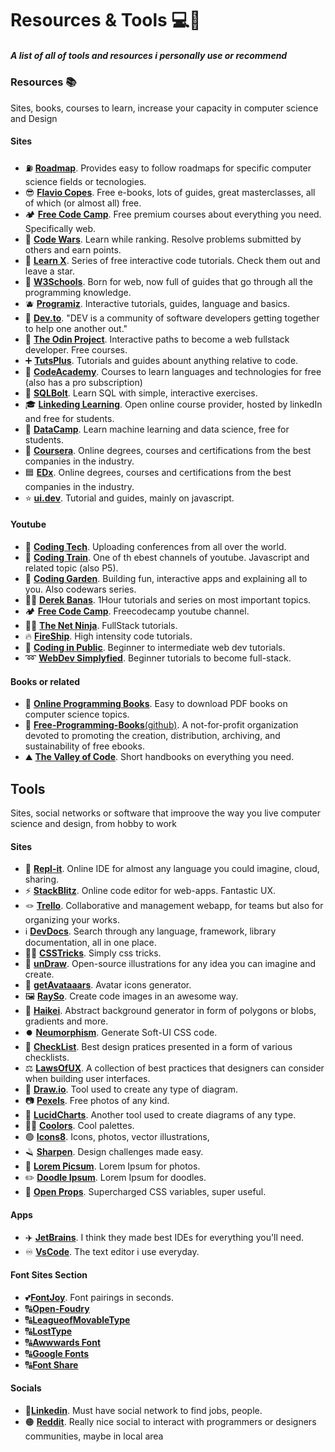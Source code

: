# Resources & Tools 💻🌲
##### _A list of all of tools and resources i personally use or recommend_ 

### Resources 📚 

Sites, books, courses to learn, increase your capacity in computer science and Design

#### Sites 

- ⛽ [**Roadmap**](https://roadmap.sh). Provides easy to follow roadmaps for specific computer science fields or tecnologies.
- 😎 [**Flavio Copes**](https://flaviocopes.com). Free e-books, lots of guides, great masterclasses, all of which (or almost all) free.
- 🏕️ [**Free Code Camp**](https://freecodecamp.org). Free premium courses about everything you need. Specifically web.
- 🥋 [**Code Wars**](https://www.codewars.com). Learn while ranking. Resolve problems submitted by others and earn points.
- 👾 [**Learn X**](https://github.com/ronreiter/interactive-tutorials). Series of free interactive code tutorials. Check them out and leave a star.
- 🍏 [**W3Schools**](https://www.w3schools.com). Born for web, now full of guides that go through all the programming knowledge.
- 🫐 [**Programiz**](https://www.programiz.com). Interactive tutorials, guides, language and basics.
- 🎩 [**Dev.to**](https://dev.to). "DEV is a community of software developers getting together to help one another out."
- 🦣 [**The Odin Project**](https://www.theodinproject.com). Interactive paths to become a web fullstack developer. Free courses.
- ➕ [**TutsPlus**](https://tutsplus.com). Tutorials and guides abount anything relative to code.
- 🎒 [**CodeAcademy**](https://www.codecademy.com). Courses to learn languages and technologies for free (also has a pro subscription) 
- 🔩 [**SQLBolt**](https://sqlbolt.com). Learn SQL with simple, interactive exercises.
- 🎓 [**Linkeding Learning**](https://www.linkedin.com/learning/). Open online course provider, hosted by linkedIn and free for students.
- 📅 [**DataCamp**](https://www.datacamp.com). Learn machine learning and data science, free for students.
- 🔵 [**Coursera**](https://www.coursera.org). Online degrees, courses and certifications from the best companies in the industry.
- 🟦 [**EDx**](https://www.edx.org). Online degrees, courses and certifications from the best companies in the industry. 
- ⭐ [**ui.dev**](https://ui.dev). Tutorial and guides, mainly on javascript.

#### Youtube

- 💬 [**Coding Tech**](https://www.youtube.com/c/CodingTech). Uploading conferences from all over the world.
- 🚂 [**Coding Train**](https://www.youtube.com/channel/UCvjgXvBlbQiydffZU7m1_aw). One of th ebest channels of youtube. Javascript and related topic (also P5).
- 🌱 [**Coding Garden**](https://www.youtube.com/c/CodingGarden/videos). Building fun, interactive apps and explaining all to you. Also codewars series.
- 👨‍💻 [**Derek Banas**](https://www.youtube.com/c/derekbanas). 1Hour tutorials and series on most important topics.
- 🏕️ [**Free Code Camp**](https://www.youtube.com/c/Freecodecamp). Freecodecamp youtube channel.
- 🥷🏽 [**The Net Ninja**](https://www.youtube.com/c/TheNetNinja). FullStack tutorials.
- 🔥 [**FireShip**](https://www.youtube.com/channel/UCsBjURrPoezykLs9EqgamOA). High intensity code tutorials.
- 📢 [**Coding in Public**](https://www.youtube.com/channel/UCUSxKiac-miugK9CDsxGS9Q). Beginner to intermediate web dev tutorials.
- ➿ [**WebDev Simplyfied**](https://www.youtube.com/channel/UCFbNIlppjAuEX4znoulh0Cw). Beginner tutorials to become full-stack.

#### Books or related

- 📘 [**Online Programming Books**](https://www.onlineprogrammingbooks.com). Easy to download PDF books on computer science topics.
- 📔 [**Free-Programming-Books**(github)](https://ebookfoundation.github.io/free-programming-books/). A not-for-profit organization devoted to promoting the creation, distribution, archiving, and sustainability of free ebooks. 
- ⛰️ [**The Valley of Code**](https://thevalleyofcode.com/ebooks/). Short handbooks on everything you need.

## Tools

Sites, social networks or software that improove the way you live computer science and design, from hobby to work

#### Sites

- 🌌  [**Repl-it**](https://replit.com/~). Online IDE for almost any language you could imagine, cloud, sharing.
- ⚡ [**StackBlitz**](https://stackblitz.com). Online code editor for web-apps. Fantastic UX.
- 🪢 [**Trello**](https://trello.com/). Collaborative and management webapp, for teams but also for organizing your works.
- ℹ️ [**DevDocs**](https://devdocs.io). Search through any language, framework, library documentation, all in one place.
- 🧙‍♂️ [**CSSTricks**](https://css-tricks.com). Simply css tricks.
- 💜 [**unDraw**](https://undraw.co). Open-source illustrations for any idea you can imagine and create.
- 🧔 [**getAvataaars**](https://getavataaars.com). Avatar icons generator.
- 🖼️ [**RaySo**](https://ray.so). Create code images in an awesome way.
- 🧽 [**Haikei**](https://app.haikei.app). Abstract background generator in form of polygons or blobs, gradients and more.
- ⏺️ [**Neumorphism**](https://neumorphism.io). Generate Soft-UI CSS code.
- 📃 [**CheckList**](https://www.checklist.design). Best design pratices presented in a form of various checklists.
- ⚖️ [**LawsOfUX**](https://lawsofux.com). A collection of best practices that designers can consider when building user interfaces.
- 📏 [**Draw.io**](https://draw.io). Tool used to create any type of diagram.
- 📷 [**Pexels**](https://www.pexels.com). Free photos of any kind.
- 📐 [**LucidCharts**](https://www.lucidchart.com/pages/). Another tool used to create diagrams of any type.
- 🏳️‍🌈 [**Coolors**](https://coolors.co/). Cool palettes.
- 🟢 [**Icons8**](https://icons8.com/). Icons, photos, vector illustrations,
- 🪒 [**Sharpen**](https://sharpen.design). Design challenges made easy.
- 📸 [**Lorem Picsum**](https://picsum.photos). Lorem Ipsum for photos.
- ✏️ [**Doodle Ipsum**](https://doodleipsum.com). Lorem Ipsum for doodles.
- 🌠 [**Open Props**](https://open-props.style/). Supercharged CSS variables, super useful.

#### Apps

- ✈️ [**JetBrains**](jetbrains.com/). I think they made best IDEs for everything you'll need.
- ♾️ [**VsCode**](https://code.visualstudio.com). The text editor i use everyday.

#### Font Sites Section
- 💕[**FontJoy**](https://fontjoy.com/). Font pairings in seconds.
- 🔠[**Open-Foudry**](https://open-foundry.com/fonts)
- 🔠[**LeagueofMovableType**](https://www.theleagueofmoveabletype.com)
- 🔠[**LostType**](http://www.losttype.com/browse/)
- 🔠[**Awwwards Font**](https://www.awwwards.com/awwwards/collections/free-fonts/)
- 🔠[**Google Fonts**](https://fonts.google.com/)
- 🔠[**Font Share**](https://www.fontshare.com)

#### Socials

- 🤝[**Linkedin**](https://www.linkedin.com). Must have social network to find jobs, people.
- 🟠 [**Reddit**](https://reddit.com). Really nice social to interact with programmers or designers communities, maybe in local area
